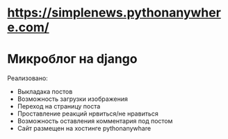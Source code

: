
# https://simplenews.pythonanywhere.com/
# Микроблог на django
Реализовано:
* Выкладака постов
* Возможность загрузки изображения
* Переход на страницу поста
* Проставление реакций нрвиться/не нравиться
* Возможность оставления комментария под постом
* Сайт размещен на хостинге pythonanywhare 
